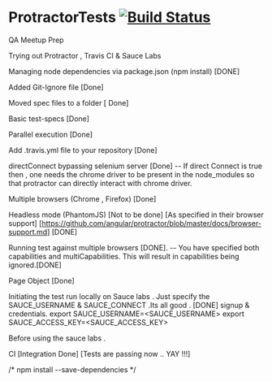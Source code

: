 # ProtractorTests [![Build Status](https://travis-ci.org/jags14385/ProtractorTests.svg?branch=master)](https://travis-ci.org/jags14385/ProtractorTests)

QA Meetup Prep

Trying out Protractor , Travis CI & Sauce Labs

Managing node dependencies via package.json (npm install) [DONE]

Added Git-Ignore file [Done]

Moved spec files to a folder [ Done]

Basic test-specs [Done]

Parallel execution [Done]

Add .travis.yml file to your repository [Done]

directConnect bypassing selenium server [Done]
  -- If direct Connect is true then , one needs the chrome driver to be present in the node_modules so
      that protractor can directly interact with chrome driver.

Multiple browsers (Chrome , Firefox) [Done]

Headless mode (PhantomJS) [Not to be done] [As specified in their browser support]
[https://github.com/angular/protractor/blob/master/docs/browser-support.md] [DONE]

Running test against multiple browsers [DONE].
 -- You have specified both capabilities and multiCapabilities. This will result in capabilities being ignored.[DONE]

 Page Object [Done]

 Initiating the test run locally on Sauce labs . Just specify the SAUCE_USERNAME & SAUCE_CONNECT .Its all good . [DONE]
 signup & credentials.
 export SAUCE_USERNAME=<SAUCE_USERNAME>
 export SAUCE_ACCESS_KEY=<SAUCE_ACCESS_KEY>

 Before using the sauce labs .

 CI [Integration Done] [Tests are passing now .. YAY !!!]

/* npm install <package-name> --save-dependencies */
